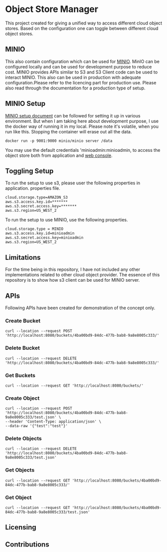 # Object Store Manager
This project created for giving a unified way to access different cloud object stores. Based on the configuration one can toggle between different cloud object stores. 

## MINIO
This also contain configuration which can be used for [MINIO]( https://min.io/). MinIO can be configured locally and can be used for development purpose to reduce cost. MINIO provides APIs similar to S3 and S3 Client code can be used to interact MINIO. This also can be used in production with adequate configuration.Please refer to the licencing part for production use. Please also read through the documentation for a production type of setup.

## MINIO Setup
[MINIO setup document](https://docs.min.io/docs/minio-quickstart-guide.html) can be followed for setting it up in various environment. But when I am taking here about development purpose, I use the docker way of running it in my local. Please note it's volatile, when you run like this. Stopping the container will erase out all the data.

    docker run -p 9001:9000 minio/minio server /data

You may use the default credentials 'minioadmin:minioadmin, to access the object store both from application and [web console](http://127.0.0.1:9001/minio).

## Toggling Setup

To run the setup to use s3, please user the following properties in application. properties file.

    cloud.storage.type=AMAZON_S3
    aws.s3.access.key.id=*******
    aws.s3.secret.access.key=*******
    aws.s3.region=US_WEST_2

To run the setup to use MINIO, use the following properties.
    
    cloud.storage.type = MINIO
    aws.s3.access.key.id=minioadmin
    aws.s3.secret.access.key=minioadmin
    aws.s3.region=US_WEST_2

## Limitations
For the time being in this repository, I have not included any other implementations related to other cloud object provider. The essence  of this repository is to show how s3 client can be used for MINIO server.

## APIs
Following APIs have been created for demonstration of the concept only.

### Create Bucket
    curl --location --request POST 'http://localhost:8080/buckets/4ba00bd9-84dc-477b-bab8-9a8e8005c333/'

### Delete Bucket
    curl --location --request DELETE 'http://localhost:8080/buckets/4ba00bd9-84dc-477b-bab8-9a8e8005c333/'

### Get Buckets
    curl --location --request GET 'http://localhost:8080/buckets/'

### Create Object
    curl --location --request POST 'http://localhost:8080/buckets/4ba00bd9-84dc-477b-bab8-9a8e8005c333/test.json' \
    --header 'Content-Type: application/json' \
    --data-raw '{"test":"test"}'

### Delete Objects
    curl --location --request DELETE 'http://localhost:8080/buckets/4ba00bd9-84dc-477b-bab8-9a8e8005c333/test.json'

### Get Objects
    curl --location --request GET 'http://localhost:8080/buckets/4ba00bd9-84dc-477b-bab8-9a8e8005c333/'

### Get Object
    curl --location --request GET 'http://localhost:8080/buckets/4ba00bd9-84dc-477b-bab8-9a8e8005c333/test.json'

## Licensing

## Contributions
    


